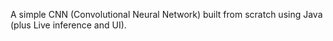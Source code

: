 A simple CNN (Convolutional Neural Network) built from scratch using Java (plus Live inference and UI).
